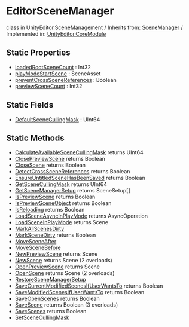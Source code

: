 # EditorSceneManager
class in UnityEditor.SceneManagement
 / Inherits from: <a href="https://docs.unity3d.com/6000.0/Documentation/ScriptReference/SceneManager.html" target="_blank">SceneManager</a> / Implemented in: <a href="https://docs.unity3d.com/6000.0/Documentation/ScriptReference/UnityEditor.CoreModule.html" target="_blank">UnityEditor.CoreModule</a>
## Static Properties
- <a href="https://docs.unity3d.com/6000.0/Documentation/ScriptReference/EditorSceneManager-loadedRootSceneCount.html" target="_blank">loadedRootSceneCount</a> : Int32
- <a href="https://docs.unity3d.com/6000.0/Documentation/ScriptReference/EditorSceneManager-playModeStartScene.html" target="_blank">playModeStartScene</a> : SceneAsset
- <a href="https://docs.unity3d.com/6000.0/Documentation/ScriptReference/EditorSceneManager-preventCrossSceneReferences.html" target="_blank">preventCrossSceneReferences</a> : Boolean
- <a href="https://docs.unity3d.com/6000.0/Documentation/ScriptReference/EditorSceneManager-previewSceneCount.html" target="_blank">previewSceneCount</a> : Int32
## Static Fields
- <a href="https://docs.unity3d.com/6000.0/Documentation/ScriptReference/EditorSceneManager-DefaultSceneCullingMask.html" target="_blank">DefaultSceneCullingMask</a> : UInt64
## Static Methods
- <a href="https://docs.unity3d.com/6000.0/Documentation/ScriptReference/EditorSceneManager.CalculateAvailableSceneCullingMask.html" target="_blank">CalculateAvailableSceneCullingMask</a> returns UInt64
- <a href="https://docs.unity3d.com/6000.0/Documentation/ScriptReference/EditorSceneManager.ClosePreviewScene.html" target="_blank">ClosePreviewScene</a> returns Boolean
- <a href="https://docs.unity3d.com/6000.0/Documentation/ScriptReference/EditorSceneManager.CloseScene.html" target="_blank">CloseScene</a> returns Boolean
- <a href="https://docs.unity3d.com/6000.0/Documentation/ScriptReference/EditorSceneManager.DetectCrossSceneReferences.html" target="_blank">DetectCrossSceneReferences</a> returns Boolean
- <a href="https://docs.unity3d.com/6000.0/Documentation/ScriptReference/EditorSceneManager.EnsureUntitledSceneHasBeenSaved.html" target="_blank">EnsureUntitledSceneHasBeenSaved</a> returns Boolean
- <a href="https://docs.unity3d.com/6000.0/Documentation/ScriptReference/EditorSceneManager.GetSceneCullingMask.html" target="_blank">GetSceneCullingMask</a> returns UInt64
- <a href="https://docs.unity3d.com/6000.0/Documentation/ScriptReference/EditorSceneManager.GetSceneManagerSetup.html" target="_blank">GetSceneManagerSetup</a> returns SceneSetup[]
- <a href="https://docs.unity3d.com/6000.0/Documentation/ScriptReference/EditorSceneManager.IsPreviewScene.html" target="_blank">IsPreviewScene</a> returns Boolean
- <a href="https://docs.unity3d.com/6000.0/Documentation/ScriptReference/EditorSceneManager.IsPreviewSceneObject.html" target="_blank">IsPreviewSceneObject</a> returns Boolean
- <a href="https://docs.unity3d.com/6000.0/Documentation/ScriptReference/EditorSceneManager.IsReloading.html" target="_blank">IsReloading</a> returns Boolean
- <a href="https://docs.unity3d.com/6000.0/Documentation/ScriptReference/EditorSceneManager.LoadSceneAsyncInPlayMode.html" target="_blank">LoadSceneAsyncInPlayMode</a> returns AsyncOperation
- <a href="https://docs.unity3d.com/6000.0/Documentation/ScriptReference/EditorSceneManager.LoadSceneInPlayMode.html" target="_blank">LoadSceneInPlayMode</a> returns Scene
- <a href="https://docs.unity3d.com/6000.0/Documentation/ScriptReference/EditorSceneManager.MarkAllScenesDirty.html" target="_blank">MarkAllScenesDirty</a>
- <a href="https://docs.unity3d.com/6000.0/Documentation/ScriptReference/EditorSceneManager.MarkSceneDirty.html" target="_blank">MarkSceneDirty</a> returns Boolean
- <a href="https://docs.unity3d.com/6000.0/Documentation/ScriptReference/EditorSceneManager.MoveSceneAfter.html" target="_blank">MoveSceneAfter</a>
- <a href="https://docs.unity3d.com/6000.0/Documentation/ScriptReference/EditorSceneManager.MoveSceneBefore.html" target="_blank">MoveSceneBefore</a>
- <a href="https://docs.unity3d.com/6000.0/Documentation/ScriptReference/EditorSceneManager.NewPreviewScene.html" target="_blank">NewPreviewScene</a> returns Scene
- <a href="https://docs.unity3d.com/6000.0/Documentation/ScriptReference/EditorSceneManager.NewScene.html" target="_blank">NewScene</a> returns Scene (2 overloads)
- <a href="https://docs.unity3d.com/6000.0/Documentation/ScriptReference/EditorSceneManager.OpenPreviewScene.html" target="_blank">OpenPreviewScene</a> returns Scene
- <a href="https://docs.unity3d.com/6000.0/Documentation/ScriptReference/EditorSceneManager.OpenScene.html" target="_blank">OpenScene</a> returns Scene (2 overloads)
- <a href="https://docs.unity3d.com/6000.0/Documentation/ScriptReference/EditorSceneManager.RestoreSceneManagerSetup.html" target="_blank">RestoreSceneManagerSetup</a>
- <a href="https://docs.unity3d.com/6000.0/Documentation/ScriptReference/EditorSceneManager.SaveCurrentModifiedScenesIfUserWantsTo.html" target="_blank">SaveCurrentModifiedScenesIfUserWantsTo</a> returns Boolean
- <a href="https://docs.unity3d.com/6000.0/Documentation/ScriptReference/EditorSceneManager.SaveModifiedScenesIfUserWantsTo.html" target="_blank">SaveModifiedScenesIfUserWantsTo</a> returns Boolean
- <a href="https://docs.unity3d.com/6000.0/Documentation/ScriptReference/EditorSceneManager.SaveOpenScenes.html" target="_blank">SaveOpenScenes</a> returns Boolean
- <a href="https://docs.unity3d.com/6000.0/Documentation/ScriptReference/EditorSceneManager.SaveScene.html" target="_blank">SaveScene</a> returns Boolean (3 overloads)
- <a href="https://docs.unity3d.com/6000.0/Documentation/ScriptReference/EditorSceneManager.SaveScenes.html" target="_blank">SaveScenes</a> returns Boolean
- <a href="https://docs.unity3d.com/6000.0/Documentation/ScriptReference/EditorSceneManager.SetSceneCullingMask.html" target="_blank">SetSceneCullingMask</a>
